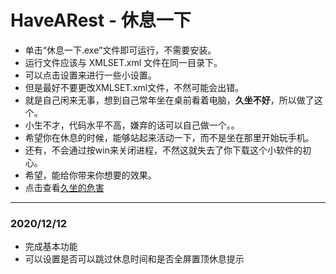 # HaveARest - 休息一下

- 单击“休息一下.exe”文件即可运行，不需要安装。
- 运行文件应该与 XMLSET.xml 文件在同一目录下。
- 可以点击设置来进行一些小设置。
- 但是最好不要更改XMLSET.xml文件，不然可能会出错。
- 就是自己闲来无事，想到自己常年坐在桌前看着电脑，**久坐不好**，所以做了这个。
- 小生不才，代码水平不高，嫌弃的话可以自己做一个。。
- 希望你在休息的时候，能够站起来活动一下，而不是坐在那里开始玩手机。
- 还有，不会通过按win来关闭进程，不然这就失去了你下载这个小软件的初心。
- 希望，能给你带来你想要的效果。
- 点击查看[久坐的危害](https://m.baidu.com/bh/m/detail/vc_10883166790730183940)



---



### 2020/12/12 

- 完成基本功能
- 可以设置是否可以跳过休息时间和是否全屏置顶休息提示